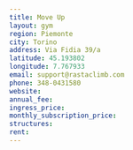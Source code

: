 ```yaml
---
title: Move Up
layout: gym
region: Piemonte
city: Torino
address: Via Fidia 39/a
latitude: 45.193802
longitude: 7.767933
email: support@rastaclimb.com
phone: 348-0431580
website: 
annual_fee: 
ingress_price: 
monthly_subscription_price: 
structures: 
rent: 
---
```


